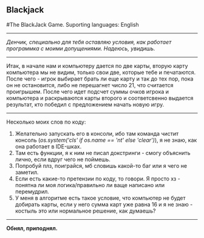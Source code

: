 ## Blackjack
#The BlackJack Game. Suporting languages: English
__________________________________________________________________________________________________________________________________________________________________________________
*Денчик, специально для тебя оставляю условия, как работает программка с моими допущениями. Надеюсь, увидишь.*
__________________________________________________________________________________________________________________________________________________________________________________

Итак, в начале нам и компьютеру дается по две карты, вторую карту компьютера мы не видим, только свои две, которые тебе и печатаются. После чего - игрок выбирает брать ли еще карту и так до тех пор, пока он не остановится, либо не перешагнет число 21, что считается проигрышем. После чего идет подсчет суммы очков игрока и компьютера и раскрываются карты второго и соответсвенно выдается результат, кто победил с предложением начать новую игру.
__________________________________________________________________________________________________________________________________________________________________________________
Несколько моих слов по коду:

1. Желательно запускать его в консоли, ибо там команда чистит консоль (*os.system('cls' if os.name == 'nt' else 'clear')*), я не знаю, как она работает в IDE-шках.
2. Там есть функции, я к ним не писал докстринги - смогу объяснить лично, если вдруг чего не поймешь.
3. Попробуй плз, поиграйся, мб словишь какой-то баг или я чего не заметил.
4. Если есть какие-то претензии по коду, то говори. Я просто хз - понятна ли моя логика/правильно ли ваще написано или перемудрил.
5. У меня в алгоритме есть такое условие, что компьютер не будет добирать карты, если у него сумма карт уже равна 16 и я не знаю - костыль это или нормальное решение, как думаешь?
__________________________________________________________________________________________________________________________________________________________________________________
**Обнял, приподнял.**
